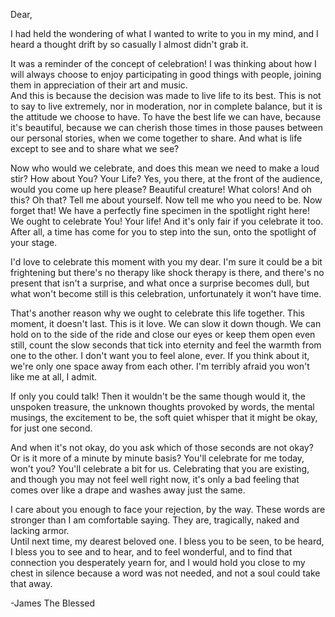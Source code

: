 Dear, 

I had held the wondering of what I wanted to write to you in my mind,
and I heard a thought drift by so casually I almost didn't grab it.

It was a reminder of the concept of celebration!
I was thinking about how I will always choose to enjoy participating in good things
with people, joining them in appreciation of their art and music.  
And this is because the decision was made to live life to its best.
This is not to say to live extremely, nor in moderation, nor in complete balance,
but it is the attitude we choose to have. To have the best life we can have,
because it's beautiful, because we can cherish those times in those pauses between
our personal stories, when we come together to share.
And what is life except to see and to share what we see?

Now who would we celebrate, and does this mean we need to make a loud stir?
How about You? Your Life? Yes, you there, at the front of the audience,
would you come up here please? Beautiful creature! What colors! And oh this?
Oh that? Tell me about yourself. Now tell me who you need to be. Now forget that!
We have a perfectly fine specimen in the spotlight right here! We ought to celebrate
You! Your life! And it's only fair if you celebrate it too. After all, a time has
come for you to step into the sun, onto the spotlight of your stage.

I'd love to celebrate this moment with you my dear. I'm sure it could be a bit
frightening but there's no therapy like shock therapy is there, and there's no
present that isn't a surprise, and what once a surprise becomes dull,
but what won't become still is this celebration, unfortunately it won't have time.

That's another reason why we ought to celebrate this life together. This moment,
it doesn't last. This is it love. We can slow it down though. We can hold on to the
side of the ride and close our eyes or keep them open even still, count the slow
seconds that tick into eternity and feel the warmth from one to the other.
I don't want you to feel alone, ever. If you think about it, we're only one space
away from each other. I'm terribly afraid you won't like me at all, I admit.

If only you could talk! Then it wouldn't be the same though would it, the unspoken
treasure, the unknown thoughts provoked by words, the mental musings, the excitement
to be, the soft quiet whisper that it might be okay, for just one second.

And when it's not okay, do you ask which of those seconds are not okay? Or is it
more of a minute by minute basis? You'll celebrate for me today, won't you?
You'll celebrate a bit for us. Celebrating that you are existing, and though
you may not feel well right now, it's only a bad feeling that comes over like a drape
and washes away just the same.

I care about you enough to face your rejection, by the way. These words are stronger
than I am comfortable saying. They are, tragically, naked and lacking armor.  
Until next time, my dearest beloved one. I bless you to be seen, to be heard,
I bless you to see and to hear, and to feel wonderful, and to find that connection
you desperately yearn for, and I would hold you close to my chest in silence because
a word was not needed, and not a soul could take that away.

-James The Blessed
